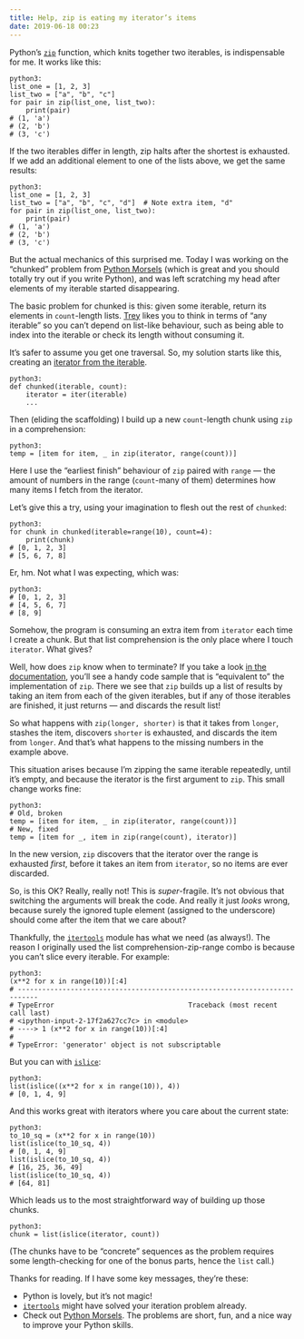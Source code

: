 ```yaml
---
title: Help, zip is eating my iterator’s items
date: 2019-06-18 00:23
---
```


Python’s [`zip`][zip] function, which knits together two iterables, is indispensable for me. It works like this:

    python3:
    list_one = [1, 2, 3]
    list_two = ["a", "b", "c"]
    for pair in zip(list_one, list_two):
        print(pair)
    # (1, 'a')
    # (2, 'b')
    # (3, 'c')

If the two iterables differ in length, zip halts after the shortest is exhausted. If we add an additional element to one of the lists above, we get the same results:

    python3:
    list_one = [1, 2, 3]
    list_two = ["a", "b", "c", "d"]  # Note extra item, "d"
    for pair in zip(list_one, list_two):
        print(pair)
    # (1, 'a')
    # (2, 'b')
    # (3, 'c')

But the actual mechanics of this surprised me. Today I was working on the “chunked” problem from [Python Morsels][] (which is great and you should totally try out if you write Python), and was left scratching my head after elements of my iterable started disappearing.

The basic problem for chunked is this: given some iterable, return its elements in `count`-length lists. [Trey][] likes you to think in terms of “any iterable” so you can’t depend on list-like behaviour, such as being able to index into the iterable or check its length without consuming it.

It’s safer to assume you get one traversal. So, my solution starts like this, creating an [iterator from the iterable][iter].

    python3:
    def chunked(iterable, count):
        iterator = iter(iterable)
        ...

Then (eliding the scaffolding) I build up a new `count`-length chunk using `zip` in a comprehension:

    python3:
    temp = [item for item, _ in zip(iterator, range(count))]

Here I use the “earliest finish” behaviour of `zip` paired with `range` — the amount of numbers in the range (`count`-many of them) determines how many items I fetch from the iterator.

Let’s give this a try, using your imagination to flesh out the rest of `chunked`:

    python3:
    for chunk in chunked(iterable=range(10), count=4):
        print(chunk)
    # [0, 1, 2, 3]
    # [5, 6, 7, 8]

Er, hm. Not what I was expecting, which was:

    python3:
    # [0, 1, 2, 3]
    # [4, 5, 6, 7]
    # [8, 9]

Somehow, the program is consuming an extra item from `iterator` each time I create a chunk. But that list comprehension is the only place where I touch `iterator`. What gives?

Well, how does `zip` know when to terminate? If you take a look [in the documentation][zip], you’ll see a handy code sample that is “equivalent to” the implementation of `zip`. There we see that `zip` builds up a list of results by taking an item from each of the given iterables, but if any of those iterables are finished, it just returns — and discards the result list!

So what happens with `zip(longer, shorter)` is that it takes from `longer`, stashes the item, discovers `shorter` is exhausted, and discards the item from `longer`. And that’s what happens to the missing numbers in the example above.

This situation arises because I’m zipping the same iterable repeatedly, until it’s empty, and because the iterator is the first argument to `zip`. This small change works fine:

    python3:
    # Old, broken
    temp = [item for item, _ in zip(iterator, range(count))]
    # New, fixed
    temp = [item for _, item in zip(range(count), iterator)]

In the new version, `zip` discovers that the iterator over the range is exhausted *first*, before it takes an item from `iterator`, so no items are ever discarded.

So, is this OK? Really, really not! This is *super*-fragile. It’s not obvious that switching the arguments will break the code. And really it just *looks* wrong, because surely the ignored tuple element (assigned to the underscore) should come after the item that we care about?

Thankfully, the [`itertools`][itertools] module has what we need (as always!). The reason I originally used the list comprehension-zip-range combo is because you can’t slice every iterable. For example:

    python3:
    (x**2 for x in range(10))[:4]
    # ---------------------------------------------------------------------------
    # TypeError                                 Traceback (most recent call last)
    # <ipython-input-2-17f2a627cc7c> in <module>
    # ----> 1 (x**2 for x in range(10))[:4]
    #
    # TypeError: 'generator' object is not subscriptable

But you can with [`islice`][islice]:

    python3:
    list(islice((x**2 for x in range(10)), 4))
    # [0, 1, 4, 9]

And this works great with iterators where you care about the current state:

    python3:
    to_10_sq = (x**2 for x in range(10))
    list(islice(to_10_sq, 4))
    # [0, 1, 4, 9]
    list(islice(to_10_sq, 4))
    # [16, 25, 36, 49]
    list(islice(to_10_sq, 4))
    # [64, 81]

Which leads us to the most straightforward way of building up those chunks.

    python3:
    chunk = list(islice(iterator, count))

(The chunks have to be “concrete” sequences as the problem requires some length-checking for one of the bonus parts, hence the `list` call.)

Thanks for reading. If I have some key messages, they’re these:

* Python is lovely, but it’s not magic!
* [`itertools`][itertools] might have solved your iteration problem already.
* Check out [Python Morsels][]. The problems are short, fun, and a nice way to improve your Python skills.

[zip]: https://docs.python.org/3.7/library/functions.html#zip
[Python Morsels]: https://www.pythonmorsels.com
[Trey]: https://treyhunner.com
[iter]: https://treyhunner.com/2016/12/python-iterator-protocol-how-for-loops-work/
[itertools]: https://docs.python.org/3.7/library/itertools.html#module-itertools
[islice]: https://docs.python.org/3.7/library/itertools.html#itertools.islice
